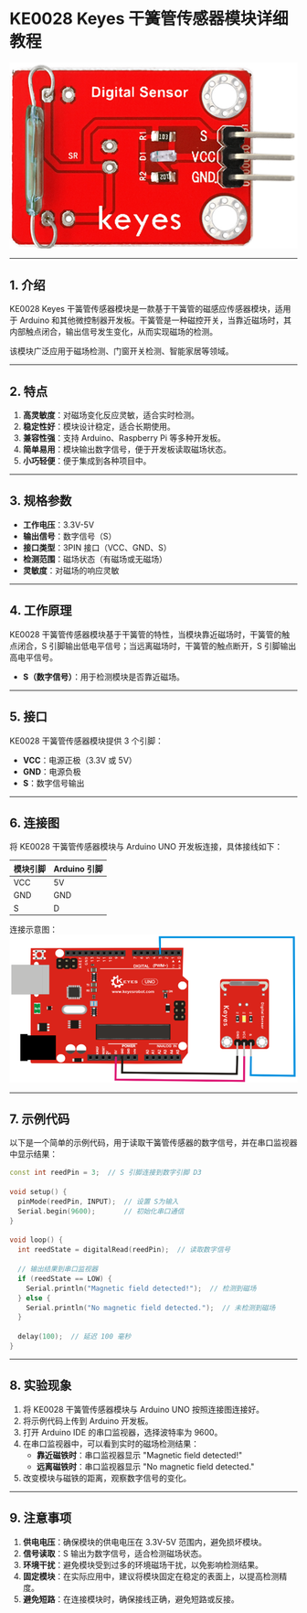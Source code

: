 # **KE0028 Keyes 干簧管传感器模块详细教程**

![image-20250312154237733](media/image-20250312154237733.png)

---

## **1. 介绍**

KE0028 Keyes 干簧管传感器模块是一款基于干簧管的磁感应传感器模块，适用于 Arduino 和其他微控制器开发板。干簧管是一种磁控开关，当靠近磁场时，其内部触点闭合，输出信号发生变化，从而实现磁场的检测。

该模块广泛应用于磁场检测、门窗开关检测、智能家居等领域。

---

## **2. 特点**

1. **高灵敏度**：对磁场变化反应灵敏，适合实时检测。  
2. **稳定性好**：模块设计稳定，适合长期使用。  
3. **兼容性强**：支持 Arduino、Raspberry Pi 等多种开发板。  
4. **简单易用**：模块输出数字信号，便于开发板读取磁场状态。  
5. **小巧轻便**：便于集成到各种项目中。

---

## **3. 规格参数**

- **工作电压**：3.3V-5V  
- **输出信号**：数字信号（S）  
- **接口类型**：3PIN 接口（VCC、GND、S）  
- **检测范围**：磁场状态（有磁场或无磁场）  
- **灵敏度**：对磁场的响应灵敏  

---

## **4. 工作原理**

KE0028 干簧管传感器模块基于干簧管的特性，当模块靠近磁场时，干簧管的触点闭合，S 引脚输出低电平信号；当远离磁场时，干簧管的触点断开，S 引脚输出高电平信号。  
- **S（数字信号）**：用于检测模块是否靠近磁场。  

---

## **5. 接口**

KE0028 干簧管传感器模块提供 3 个引脚：  
- **VCC**：电源正极（3.3V 或 5V）  
- **GND**：电源负极  
- **S**：数字信号输出  

---

## **6. 连接图**

将 KE0028 干簧管传感器模块与 Arduino UNO 开发板连接，具体接线如下：  

| 模块引脚 | Arduino 引脚 |
|----------|--------------|
| VCC      | 5V           |
| GND      | GND          |
| S     | D           |

连接示意图：  
![image-20250312154246263](media/image-20250312154246263.png)

---

## **7. 示例代码**

以下是一个简单的示例代码，用于读取干簧管传感器的数字信号，并在串口监视器中显示结果：

```cpp
const int reedPin = 3;  // S 引脚连接到数字引脚 D3

void setup() {
  pinMode(reedPin, INPUT);  // 设置 S为输入
  Serial.begin(9600);       // 初始化串口通信
}

void loop() {
  int reedState = digitalRead(reedPin);  // 读取数字信号

  // 输出结果到串口监视器
  if (reedState == LOW) {
    Serial.println("Magnetic field detected!");  // 检测到磁场
  } else {
    Serial.println("No magnetic field detected.");  // 未检测到磁场
  }

  delay(100);  // 延迟 100 毫秒
}
```

---

## **8. 实验现象**

1. 将 KE0028 干簧管传感器模块与 Arduino UNO 按照连接图连接好。  
2. 将示例代码上传到 Arduino 开发板。  
3. 打开 Arduino IDE 的串口监视器，选择波特率为 9600。  
4. 在串口监视器中，可以看到实时的磁场检测结果：  
   - **靠近磁铁时**：串口监视器显示 "Magnetic field detected!"  
   - **远离磁铁时**：串口监视器显示 "No magnetic field detected."  
5. 改变模块与磁铁的距离，观察数字信号的变化。

---

## **9. 注意事项**

1. **供电电压**：确保模块的供电电压在 3.3V-5V 范围内，避免损坏模块。  
2. **信号读取**：S 输出为数字信号，适合检测磁场状态。  
3. **环境干扰**：避免模块受到过多的环境磁场干扰，以免影响检测结果。  
4. **固定模块**：在实际应用中，建议将模块固定在稳定的表面上，以提高检测精度。  
5. **避免短路**：在连接模块时，确保接线正确，避免短路或反接。  

